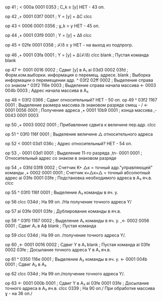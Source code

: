 op 41    ;
< 	000a 0001 0353    ; C_k ≥ [y] НЕТ - 43 оп.

op 42
,+ 	0001 03f7 0001    ; Y = [y] + ΔC
clcc

op 43
< 	0006 0001 0356    ; ɣ_k > y НЕТ - 45 оп.

op 44
,+ 	0001 03f9 0001    ; Y = [y] + Δδ
clcc

op 45
< 	02fe 0001 0358    ; ℱ/δ ≥ y НЕТ - на выход из подпрогр.

op 46
,+ 	0001 03fa 0001    ; Y = [y] + Δ(ℱ/δ)
clcc
blank    ; Пустая команда
blank

op 47
<- 	0001 0016 0002    ; Сдвиг [y] в А₁
ai 	03d3 0002 03fd    ; Форм.ком.выборки. информация о перемещ. адресе.
blank                 ; Выборка информации о перемещении адр.
^ 	03f2 02ff 0002    ; Выделение справа со знаком
^ 	03f2 116e 0003    ; Выделение справа начала массива
<- 	0003 004b 0003    ; Адрес начала массива в А₃

op 48
< 		 03f2 0366    ; Сдвиг относительный? НЕТ - 50 оп.
op 49
^ 	03f2 1167 0001    ; Выделение размера массива /в знаковом разряде смещ - /
<- 	0001 0056 0001    ; Получение адреса
,+ 	0001 10b9 0001    ; конца массива
,- 	0043 0001 0003


op 50
,+ 	0003 0002 0001    ; Прибавление сдвига к величине пер.адр.
clcc

op 51
^ 	03f0 116f 0001    ; Выделение величине △ относительного адреса

op 52
< 	0001 03d1 036c    ; Адрес относительный? НЕТ - 54 оп.

op 53
,- 	 0001 03d1 0001    ; Выделение 11-го разряда
,tn- 0001 	   0001    ; Относительный адрес со знаком в знаковом разряде

op 54
,+ 	 03fd 03f8 0002    ; Счетчик K+ △к = точный адр."управляющей" команды
,+ 	 0002 0001 0001    ; Счетчик к+△к+△ = точный абсолютный адрес
ai 	 03fe 0001 03fe    ; Подстановка необходимого адреса в А₃ яч.в.
clcc

op 55
^ 	 03f0 116f 0001    ; Выделение А₃ команды в яч. у.

op 56
clcc 		   034d    ; На 99 оп. /На получение точного адреса Y/

op 57
ai 	 03fe 0001 03fe    ; Дублирование команды в яч.в.

op 58
^ 	 03f0 1167 0002    ; Выделение А₁ команды в яч. у.
,<-  0002 0056 0001    ; Сдвиг А₁ в Аф
blank                  ; Пустая команда

op 59
clcc 		   034d    ; На 99 оп. /получение точного адреса Y/.

op 60
,<-  0001 0016 0002    ; Сдвиг Y в А₁
blank                  ; Пустая команда
ai 	 03fe 0002 03fe    ; Досылание точного адреса Y в А₁ яч.в.

op 61
^ 	 0350 116e 0001    ; Выделение А₂ команды в яч. у.
<- 	 0001 004b 0001    ; Сдвиг А₂ в А₃

op 62
clcc 		   034d    ; На 99 оп./получение точного адреса Y/.

op 63
<- 	 0001 000b 0001    ; Сдвиг Y в А₃
ai 	 03fe 0001 03fe    ; Досылание точного адреса в А₃ яч.в.
clcc 		   0339    ; На 90 оп./ При обработке массива ɣ - на 36 оп./